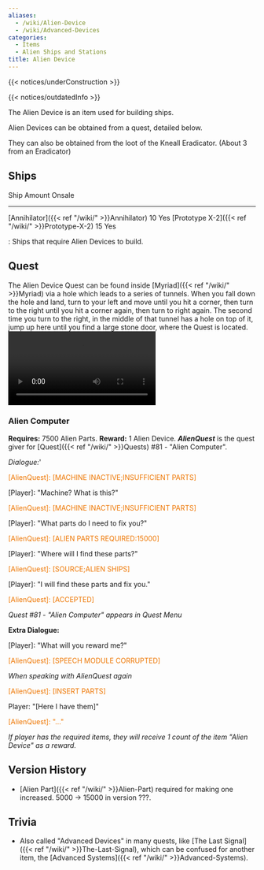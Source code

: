 ```yaml
---
aliases:
  - /wiki/Alien-Device
  - /wiki/Advanced-Devices
categories:
  - Items
  - Alien Ships and Stations
title: Alien Device
---
```


{{< notices/underConstruction >}}

{{< notices/outdatedInfo >}}

The Alien Device is an item used for building ships.

Alien Devices can be obtained from a quest, detailed below.

They can also be obtained from the loot of the Kneall Eradicator. (About 3 from an Eradicator)

## Ships

Ship Amount Onsale

---

[Annihilator]({{< ref "/wiki/" >}}Annihilator) 10 Yes [Prototype X-2]({{< ref "/wiki/" >}}Prototype-X-2) 15 Yes

: Ships that require Alien Devices to build.

## Quest

The Alien Device Quest can be found inside [Myriad]({{< ref "/wiki/" >}}Myriad) via a hole which leads to a series of tunnels. When you fall down the hole and land, turn to your left and move until you hit a corner, then turn to the right until you hit a corner again, then turn to right again. The second time you turn to the right, in the middle of that tunnel has a hole on top of it, jump up here until you find a large stone door, where the Quest is located. ![centre|Video guide on the
location of the Alien Device
Quest.](AlienDeviceGuide.mp4 "centre|Video guide on the location of the Alien Device Quest.")

### Alien Computer

**Requires:** 7500 Alien Parts. **Reward:** 1 Alien Device. **_AlienQuest_** is the quest giver for [Quest]({{< ref "/wiki/" >}}Quests) #81 - "Alien Computer".

_Dialogue:_'

<span style="color:#ee7600">[AlienQuest]: [MACHINE INACTIVE;INSUFFICIENT PARTS]</span>

[Player]: "Machine? What is this?"

<span style="color:#ee7600">[AlienQuest]: [MACHINE INACTIVE;INSUFFICIENT PARTS]</span>

[Player]: "What parts do I need to fix you?"

<span style="color:#ee7600">[AlienQuest]: [ALIEN PARTS REQUIRED:15000]</span>

[Player]: "Where will I find these parts?"

<span style="color:#ee7600">[AlienQuest]: [SOURCE;ALIEN SHIPS]</span>

[Player]: "I will find these parts and fix you."

<span style="color:#ee7600">[AlienQuest]: [ACCEPTED]</span>

_Quest #81 - "Alien Computer" appears in Quest Menu_

**Extra Dialogue:**

[Player]: "What will you reward me?"

<span style="color:#ee7600">[AlienQuest]: [SPEECH MODULE CORRUPTED]</span>

_When speaking with AlienQuest again_

<span style="color:#ee7600">[AlienQuest]: [INSERT PARTS]</span>

Player: "[Here I have them]"

<span style="color:#ee7600">[AlienQuest]: "..."</span>

_If player has the required items, they will receive 1 count of the item "Alien Device" as a reward._

## Version History

- [Alien Part]({{< ref "/wiki/" >}}Alien-Part) required for making one increased. 5000 -> 15000 in version ???.

## Trivia

- Also called "Advanced Devices" in many quests, like [The Last Signal]({{< ref "/wiki/" >}}The-Last-Signal), which can be confused for another item, the [Advanced Systems]({{< ref "/wiki/" >}}Advanced-Systems).

